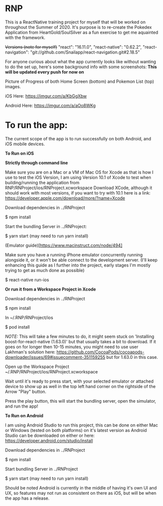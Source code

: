 # RNP

This is a ReactNative training project for myself that will be worked on throughout the Summer of 2020.
It's purpose is to re-create the Pokedex Application from HeartGold/SoulSilver as a fun exercise to get me aquainted with the framework.

~~Versions (note for myself)~~
"react": "16.11.0",
"react-native": "0.62.2",
"react-navigation": "git://github.com/Snailapp/react-navigation.git#2.18.5"


For anyone curious about what the app currently looks like without wanting to do the set up, here's some background info with some screenshots:
**This will be updated every push for now on**

Picture of Progress of both Home Screen (bottom) and Pokemon List (top) images.

iOS Here: https://imgur.com/a/KbGgXbw

Android Here: https://imgur.com/a/aOo8WKg

# To run the app:
The current scope of the app is to run successfully on both Android, and iOS mobile devices. 

**To Run on iOS**

**Strictly through command line**

Make sure you are on a Mac or a VM of Mac OS for Xcode as that is how I use to test the iOS Version, I am using Version 10.1 of Xcode to test when building/running the application from RNP/RNProject/ios/RNProject.xcworkspace 
Download XCode, although it should work with most versions, if you want to try with 10.1 here is a link: https://developer.apple.com/download/more/?name=Xcode

Download dependencies in ../RNProject

$ npm install

Start the bundling Server in ../RNProject:

$ yarn start (may need to run yarn install)

(Emulator guide)[https://www.macinstruct.com/node/494]

Make sure you have a running iPhone emulator concurrently running alongside it, or it won't be able connect to the development server. (I'll keep enhancing this guide as I further into the project, early stages I'm mostly trying to get as much done as possible)

$ react-native run-ios

**Or run it from a Workspace Project in Xcode**

Download dependencies in ../RNProject

$ npm install

In ~/.RNP/RNProject/ios 

$ pod install

*NOTE:* This will take a few minutes to do, it might seem stuck on 'Installing boost-for-react-native (1.63.0)' but that usually takes a bit to download. If it goes on for longer then 10-15 minutes, you might need to use user Lakhman's solution here: https://github.com/CocoaPods/cocoapods-downloader/issues/69#issuecomment-351159255 but for 1.63.0 in this case.


Open up the Workspace Project ~/.RNP/RNProject/ios/RNProject.xcworkspace

Wait until it's ready to press start, with your selected emulator or attached device to show up as well in the top left hand corner on the rightside of the Arrow "Play" button. 

Press the play button, this will start the bundling server, open the simulator, and run the app!

**To Run on Android**

I am using Android Studio to run this project, this can be done on either Mac or Windows (tested on both platforms) on it's latest version as Android Studio can be downloaded on either or here: https://developer.android.com/studio/install

Download dependencies in ../RNProject

$ npm install

Start bundling Server in ../RNProject

$ yarn start (may need to run yarn install)


Should be noted Android is currently in the middle of having it's own UI and UX, so features may not run as consistent on there as iOS, but will be when the app has a release.